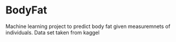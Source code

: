 # BodyFat
Machine learning project to predict body fat given measuremnets of individuals. Data set taken from kaggel 
